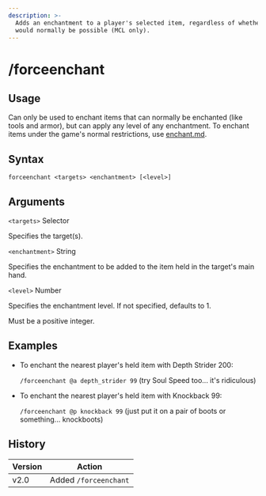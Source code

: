 ```yaml
---
description: >-
  Adds an enchantment to a player's selected item, regardless of whether it
  would normally be possible (MCL only).
---
```


# /forceenchant

## Usage

Can only be used to enchant items that can normally be enchanted (like tools and armor), but can apply any level of any enchantment. To enchant items under the game's normal restrictions, use [enchant.md](enchant.md "mention").

## Syntax

`forceenchant <targets> <enchantment> [<level>]`

## Arguments

`<targets>` Selector

Specifies the target(s).

`<enchantment>` String

Specifies the enchantment to be added to the item held in the target's main hand.

`<level>` Number

Specifies the enchantment level. If not specified, defaults to 1.

Must be a positive integer.

## Examples

*   To enchant the nearest player's held item with Depth Strider 200:

    `/forceenchant @a depth_strider 99` (try Soul Speed too... it's ridiculous)
*   To enchant the nearest player's held item with Knockback 99:

    `/forceenchant @p knockback 99` (just put it on a pair of boots or something... knockboots)

## History

| Version | Action                |
| ------- | --------------------- |
| v2.0    | Added `/forceenchant` |

